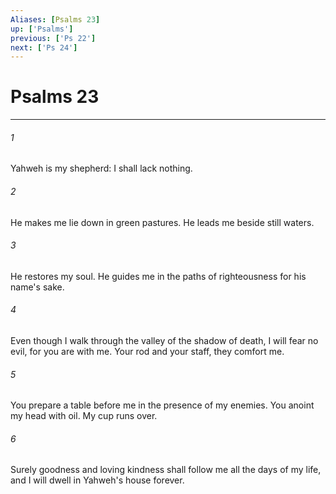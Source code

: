 ```yaml
---
Aliases: [Psalms 23]
up: ['Psalms']
previous: ['Ps 22']
next: ['Ps 24']
---
```

# Psalms 23
***





###### 1 

Yahweh is my shepherd: I shall lack nothing. 



###### 2 

He makes me lie down in green pastures. He leads me beside still waters. 



###### 3 

He restores my soul. He guides me in the paths of righteousness for his name's sake. 



###### 4 

Even though I walk through the valley of the shadow of death, I will fear no evil, for you are with me. Your rod and your staff, they comfort me. 



###### 5 

You prepare a table before me in the presence of my enemies. You anoint my head with oil. My cup runs over. 



###### 6 

Surely goodness and loving kindness shall follow me all the days of my life, and I will dwell in Yahweh's house forever.
